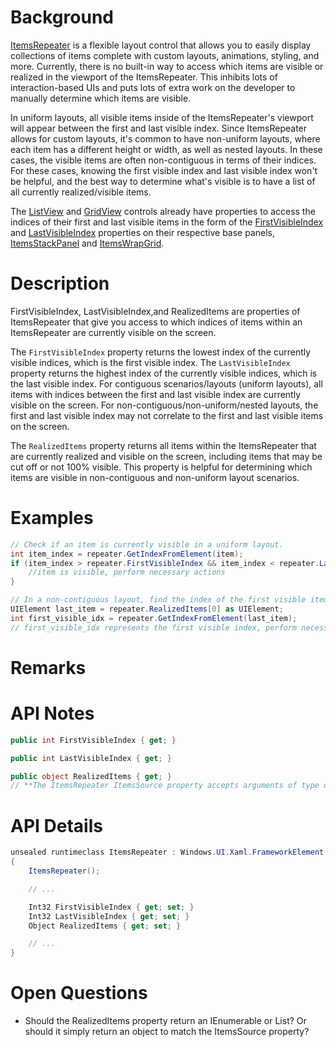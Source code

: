 <!-- The purpose of this spec is to describe a new feature and
its APIs that make up a new feature in WinUI. -->

<!-- There are two audiences for the spec. The first are people
that want to evaluate and give feedback on the API, as part of
the submission process.  When it's complete
it will be incorporated into the public documentation at
docs.microsoft.com (http://docs.microsoft.com/uwp/toolkits/winui/).
Hopefully we'll be able to copy it mostly verbatim.
So the second audience is everyone that reads there to learn how
and why to use this API. -->

# Background
<!-- Use this section to provide background context for the new API(s) 
in this spec. -->

<!-- This section and the appendix are the only sections that likely
do not get copied to docs.microsoft.com; they're just an aid to reading this spec. -->

<!-- If you're modifying an existing API, included a link here to the
existing page(s) -->

<!-- For example, this section is a place to explain why you're adding this API rather than
modifying an existing API. -->

<!-- For example, this is a place to provide a brief explanation of some dependent
area, just explanation enough to understand this new API, rather than telling
the reader "go read 100 pages of background information posted at ...". -->

[ItemsRepeater](https://docs.microsoft.com/uwp/api/microsoft.ui.xaml.controls.itemsrepeater?view=winui-2.4) is a flexible layout control that allows you to easily display collections of items complete with custom layouts, animations, styling, and more. Currently, there is no built-in way to access which items are visible or realized in the viewport of the ItemsRepeater. This inhibits lots of interaction-based UIs and puts lots of extra work on the developer to manually determine which items are visible. 

In uniform layouts, all visible items inside of the ItemsRepeater's viewport will appear between the first and last visible index. Since ItemsRepeater allows for custom layouts, it's common to have non-uniform layouts, where each item has a different height or width, as well as nested layouts. In these cases, the visible items are often non-contiguous in terms of their indices. For these cases, knowing the first visible index and last visible index won't be helpful, and the best way to determine what's visible is to have a list of all currently realized/visible items. 

The [ListView](https://docs.microsoft.com/uwp/api/windows.ui.xaml.controls.listview?view=winrt-19041) and [GridView](https://docs.microsoft.com/uwp/api/windows.ui.xaml.controls.gridview?view=winrt-19041) controls already have properties to access the indices of their first and last visible items in the form of the [FirstVisibleIndex](https://docs.microsoft.com/uwp/api/windows.ui.xaml.controls.itemswrapgrid.firstvisibleindex?view=winrt-19041#Windows_UI_Xaml_Controls_ItemsWrapGrid_FirstVisibleIndex) and [LastVisibleIndex](https://docs.microsoft.com/uwp/api/windows.ui.xaml.controls.itemswrapgrid.lastvisibleindex?view=winrt-19041) properties on their respective base panels, [ItemsStackPanel](https://docs.microsoft.com/uwp/api/windows.ui.xaml.controls.itemsstackpanel?view=winrt-19041) and [ItemsWrapGrid](https://docs.microsoft.com/uwp/api/Windows.UI.Xaml.Controls.ItemsWrapGrid?redirectedfrom=MSDN&view=winrt-19041#Windows_UI_Xaml_Controls_ItemsWrapGrid_FirstVisibleIndex). 

# Description
<!-- Use this section to provide a brief description of the feature.
For an example, see the introduction to the PasswordBox control 
(http://docs.microsoft.com/windows/uwp/design/controls-and-patterns/password-box). -->

FirstVisibleIndex, LastVisibleIndex,and RealizedItems are properties of ItemsRepeater that give you access to which indices of items within an ItemsRepeater are currently visible on the screen.

The `FirstVisibleIndex` property returns the lowest index of the currently visible indices, which is the first visible index. The `LastVisibleIndex` property returns the highest index of the currently visible indices, which is the last visible index. For contiguous scenarios/layouts (uniform layouts), all items with indices between the first and last visible index are currently visible on the screen. For non-contiguous/non-uniform/nested layouts, the first and last visible index may not correlate to the first and last visible items on the screen.


The `RealizedItems` property returns all items within the ItemsRepeater that are currently realized and visible on the screen, including items that may be cut off or not 100% visible. This property is helpful for determining which items are visible in non-contiguous and non-uniform layout scenarios.

# Examples
<!-- Use this section to explain the features of the API, showing
example code with each description. The general format is: 
  feature explanation,
  example code
  feature explanation,
  example code
  etc.-->
  
<!-- Code samples should be in C# and/or C++/WinRT -->

<!-- As an example of this section, see the Examples section for the PasswordBox control 
(https://docs.microsoft.com/windows/uwp/design/controls-and-patterns/password-box#examples). -->

```csharp
// Check if an item is currently visible in a uniform layout.
int item_index = repeater.GetIndexFromElement(item);
if (item_index > repeater.FirstVisibleIndex && item_index < repeater.LastVisibleIndex){
    //item is visible, perform necessary actions
}

// In a non-contiguous layout, find the index of the first visible item.
UIElement last_item = repeater.RealizedItems[0] as UIElement;
int first_visible_idx = repeater.GetIndexFromElement(last_item);
// first_visible_idx represents the first visible index, perform necessary actions on it. 
```

# Remarks
<!-- Explanation and guidance that doesn't fit into the Examples section. -->

<!-- APIs should only throw exceptions in exceptional conditions; basically,
only when there's a bug in the caller, such as argument exception.  But if for some
reason it's necessary for a caller to catch an exception from an API, call that
out with an explanation either here or in the Examples -->

# API Notes
<!-- Option 1: Give a one or two line description of each API (type
and member), or at least the ones that aren't obvious
from their name.  These descriptions are what show up
in IntelliSense. For properties, specify the default value of the property if it
isn't the type's default (for example an int-typed property that doesn't default to zero.) -->

<!-- Option 2: Put these descriptions in the below API Details section,
with a "///" comment above the member or type. -->
```csharp
public int FirstVisibleIndex { get; }

public int LastVisibleIndex { get; }

public object RealizedItems { get; }
// **The ItemsRepeater ItemsSource property accepts arguments of type object, so this property follows suit. See open questions below.**
```

# API Details
<!-- The exact API, in MIDL3 format (https://docs.microsoft.com/en-us/uwp/midl-3/) -->
```csharp
unsealed runtimeclass ItemsRepeater : Windows.UI.Xaml.FrameworkElement
{
    ItemsRepeater();

    // ...

    Int32 FirstVisibleIndex { get; set; }
    Int32 LastVisibleIndex { get; set; }
    Object RealizedItems { get; set; }

    // ...
}
```

<!-- # Appendix
<!-- Anything else that you want to write down for posterity, but 
that isn't necessary to understand the purpose and usage of the API.
For example, implementation details.  -->

# Open Questions
- Should the RealizedItems property return an IEnumerable<object> or List<object>? Or should it simply return an object to match the ItemsSource property?